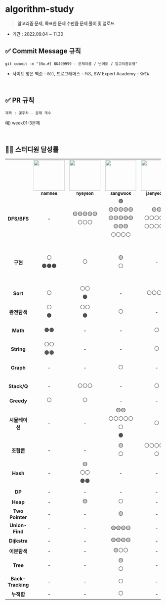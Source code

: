 # algorithm-study

> **알고리즘 문제, 목표한 문제 수만큼 문제 풀이 및 업로드**

- 기간 : 2022.09.04 ~ 11.30

## ✅ Commit Message 규칙

```
git commit -m "[No.#] BOJ99999 - 문제이름 / 난이도 / 알고리즘유형"
```

- 사이트 명은 백준 - `BOJ`, 프로그래머스 - `PGS`, SW Expert Academy - `SWEA`

<br/>

## ✅ PR 규칙

```
제목 : 몇주차 - 문제 개수
```

예) week01-3문제

<br/>

## 👨‍💻 스터디원 달성률

<table>
  <tr>
    <td></td>   
    <td align="center">
      <a href="https://github.com/nhee0410">
      <img src="https://avatars.githubusercontent.com/u/49919262?v=4?s=100" width="100px;" alt="">
      <br>
      <a href="https://github.com/nhee0410"><sub><b>namhee</b>
    </td>    
    <td align="center">
      <a href="https://github.com/henginthere">
      <img src="https://avatars.githubusercontent.com/henginthere" width="100px;" alt="">
      <br>
      <a href="https://github.com/henginthere"><sub><b>hyeyeon</b>
    </td>
     <td align="center">
      <a href="https://github.com/jdsaeyqo">
      <img src="https://avatars.githubusercontent.com/jdsaeyqo" width="100px;" alt="">
      <br>
      <a href="https://github.com/jdsaeyqo"><sub><b>sangwook</b>
    </td>       
    <td align="center">
      <a href="https://github.com/forlivd">
      <img src="https://avatars.githubusercontent.com/forlivd" width="100px;" alt="">
      <br>
      <a href="https://github.com/forlivd"><sub><b>jaehyeong</b>
    </td>
    <td align="center">
      <a href="https://github.com/SangWoo-Han97">
      <img src="https://avatars.githubusercontent.com/SangWoo-Han97" width="100px;" alt="">
      <br>
      <a href="https://github.com/SangWoo-Han97"><sub><b>sangwoo</b>
    </td>
    <td align="center">
      <a href="https://github.com/JeongBJ">
      <img src="https://avatars.githubusercontent.com/JeongBJ" width="100px;" alt="">
      <br>
      <a href="https://github.com/JeongBJ"><sub><b>bongjin</b>
    </td>            
  </tr>
  <tr>
    <td align="center"><b>DFS/BFS</b></td> <!-- 5/58 -->
    <td align="center">-</td>
    <td align="center">🟡🟡🟡🟡🟡<br/>⚪⚪⚪</td>
    <td align="center">🟢<br/>🟡🟡🟡🟡🟡<br/>🟡🟡🟡🟡🟡<br/>🟡🟡🟡<br/>⚪⚪⚪⚪</td>        
    <td align="center">🟡🟡<br/>⚪⚪⚪⚪⚪<br/>⚪⚪⚪⚪⚪</td>
    <td align="center">🟢🟢<br/>🟡🟡🟡🟡🟡<br/>⚪⚪⚪⚪⚪<br/>⚪⚪</td>
    <td align="center">🟡🟡🟡<br/>⚪⚪⚪</td>
  </tr>
  <tr>
    <td align="center"><b>구현</b></td> <!-- 5/27 -->
    <td align="center">⚪<br/>🟤🟤🟤</td>
    <td align="center">⚪</td>
    <td align="center">🟡<br/>⚪</td>        
    <td align="center">-</td>
    <td align="center">🟢<br/>🟡🟡🟡🟡🟡<br/>🟡🟡🟡🟡🟡<br/>🟡🟡🟡🟡🟡<br/>⚪⚪⚪</td>
    <td align="center">🟤</td>               
  </tr>
  <tr>
    <td align="center"><b>Sort</b></td> <!-- 5/10 -->
    <td align="center">⚪</td>
    <td align="center">⚪⚪<br/>🟤</td>
    <td align="center">-</td>        
    <td align="center">⚪⚪⚪⚪</td>
    <td align="center">🟤</td>
    <td align="center">⚪</td>      
  </tr>  
  <tr>
    <td align="center"><b>완전탐색</b></td> <!-- 4/12 -->
    <td align="center">⚪<br/>🟤</td>
    <td align="center">⚪⚪<br/>🟤</td>
    <td align="center">⚪</td>        
    <td align="center">-</td>
    <td align="center">⚪⚪⚪<br/>🟤🟤🟤</td>
    <td align="center">-</td>             
  </tr>  
  <tr>
    <td align="center"><b>Math</b></td> <!-- 4/8 -->
    <td align="center">🟤🟤</td>
    <td align="center">-</td>
    <td align="center">-</td>        
    <td align="center">⚪</td>
    <td align="center">⚪⚪<br/>🟤🟤</td>
    <td align="center">🟤</td>    
  </tr>  
  <tr>
    <td align="center"><b>String</b></td> <!-- 3/9 -->
    <td align="center">⚪⚪<br/>🟤🟤</td>
    <td align="center">-</td>
    <td align="center">-</td>        
    <td align="center">⚪</td>
    <td align="center">🟡🟡🟡<br/>⚪</td>
    <td align="center">-</td>              
  </tr>       
  <tr>
    <td align="center"><b>Graph</b></td> <!-- 3/5 -->
    <td align="center">-</td>
    <td align="center">-</td>
    <td align="center">⚪</td>        
    <td align="center">-</td>
    <td align="center">🟡🟡<br/>⚪</td>
    <td align="center">🟡</td>    
  </tr>
  <tr>
    <td align="center"><b>Stack/Q</b></td> <!-- 3/6 -->
    <td align="center">-</td>
    <td align="center">⚪⚪⚪</td>
    <td align="center">-</td>        
    <td align="center">⚪</td>
    <td align="center">⚪<br/>🟤</td>
    <td align="center">-</td>              
  </tr>     
  <tr>
    <td align="center"><b>Greedy</b></td> <!-- 3/4 -->
    <td align="center">⚪</td>
    <td align="center">⚪</td>
    <td align="center">-</td>        
    <td align="center">-</td>
    <td align="center">⚪⚪</td>
    <td align="center">-</td>    
  </tr>
  <tr>
    <td align="center"><b>시뮬레이션</b></td> <!-- 2/10 -->
    <td align="center">-</td>
    <td align="center">-</td>
    <td align="center">🟡🟡<br/>⚪⚪⚪⚪⚪<br/>⚪<br/>🟤</td>        
    <td align="center">⚪</td>
    <td align="center">-</td>
    <td align="center">-</td>    
  </tr>  
  <tr>
    <td align="center"><b>조합론</b></td> <!-- 2/8 -->
    <td align="center">-</td>
    <td align="center">-</td>
    <td align="center">🟡<br/>⚪</td>        
    <td align="center">⚪⚪⚪⚪⚪<br/>⚪</td>
    <td align="center">-</td>
    <td align="center">-</td>    
  </tr>  
  <tr>
    <td align="center"><b>Hash</b></td> <!-- 2/8 -->
    <td align="center">-</td>
    <td align="center">🟡<br/>⚪⚪<br/>🟤🟤</td>
    <td align="center">-</td>        
    <td align="center">-</td>
    <td align="center">🟡⚪🟤</td>
    <td align="center">-</td>    
  </tr
  <tr>
    <td align="center"><b>DP</b></td> <!-- 2/4 -->
    <td align="center">-</td>
    <td align="center">-</td>
    <td align="center">-</td>        
    <td align="center">-</td>
    <td align="center">🟡⚪</td>
    <td align="center">⚪⚪</td>    
  </tr>
  <tr>
    <td align="center"><b>Heap</b></td> <!-- 2/3 -->
    <td align="center">-</td>
    <td align="center">🟡</td>
    <td align="center">⚪</td>        
    <td align="center">-</td>
    <td align="center">⚪</td>
    <td align="center">-</td>    
  </tr>
  <tr>
    <td align="center"><b>Two Pointer</b></td> <!-- 2/2 -->
    <td align="center">-</td>
    <td align="center">-</td>
    <td align="center">🟡</td>        
    <td align="center">-</td>
    <td align="center">🟡</td>
    <td align="center">-</td>    
  </tr>    
  <tr>
    <td align="center"><b>Union-Find</b></td> <!-- 1/4 -->
    <td align="center">-</td>
    <td align="center">-</td>
    <td align="center">🟡🟡🟡🟡</td>        
    <td align="center">-</td>
    <td align="center">-</td>
    <td align="center">-</td>    
  </tr>
  <tr>
    <td align="center"><b>Dijkstra</b></td> <!-- 1/4 -->
    <td align="center">-</td>
    <td align="center">-</td>
    <td align="center">🟡🟡🟡🟡</td>        
    <td align="center">-</td>
    <td align="center">-</td>
    <td align="center">-</td>    
  </tr>  
  <tr>
    <td align="center"><b>이분탐색</b></td> <!-- 1/3 -->
    <td align="center">-</td>
    <td align="center">-</td>
    <td align="center">🟡⚪⚪</td>        
    <td align="center">-</td>
    <td align="center">-</td>
    <td align="center">-</td>    
  </tr>     
  <tr>
    <td align="center"><b>Tree</b></td> <!-- 1/2 -->
    <td align="center">-</td>
    <td align="center">-</td>
    <td align="center">🟡<br/>⚪</td>        
    <td align="center">-</td>
    <td align="center">-</td>
    <td align="center">-</td>    
  </tr>    
  <tr>
    <td align="center"><b>Back-Tracking</b></td> <!-- 1/1 -->
    <td align="center">-</td>
    <td align="center">-</td>
    <td align="center">⚪</td>        
    <td align="center">-</td>
    <td align="center">-</td>
    <td align="center">-</td>    
  </tr>
  <tr>
    <td align="center"><b>누적합</b></td> <!-- 1/1 -->
    <td align="center">-</td>
    <td align="center">-</td>
    <td align="center">⚪</td>        
    <td align="center">-</td>
    <td align="center">-</td>
    <td align="center">-</td>    
  </tr>    
</table>

